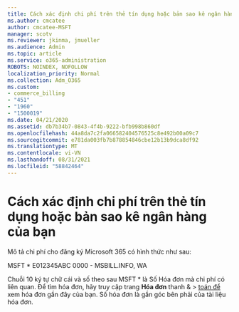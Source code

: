 ```yaml
---
title: Cách xác định chi phí trên thẻ tín dụng hoặc bản sao kê ngân hàng của bạn
ms.author: cmcatee
author: cmcatee-MSFT
manager: scotv
ms.reviewer: jkinma, jmueller
ms.audience: Admin
ms.topic: article
ms.service: o365-administration
ROBOTS: NOINDEX, NOFOLLOW
localization_priority: Normal
ms.collection: Adm_O365
ms.custom:
- commerce_billing
- "451"
- "1960"
- "1500019"
ms.date: 04/21/2020
ms.assetid: db7b34b7-0843-4f4b-9222-bfb998b860df
ms.openlocfilehash: 44a8da7c2fa066582404576525c8e492b00a09c7
ms.sourcegitcommit: e781da003fb7b878854846cbe12b13b9dca8df92
ms.translationtype: MT
ms.contentlocale: vi-VN
ms.lasthandoff: 08/31/2021
ms.locfileid: "58842464"
---
```

# <a name="how-to-identify-a-charge-on-your-credit-card-or-bank-statement"></a>Cách xác định chi phí trên thẻ tín dụng hoặc bản sao kê ngân hàng của bạn

Mô tả chi phí cho đăng ký Microsoft 365 có hình thức như sau:
  
MSFT \* E012345ABC 0000 - MSBILL.INFO, WA
  
Chuỗi 10 ký tự chữ cái và số theo sau MSFT \* là Số Hóa đơn mà chi phí có liên quan. Để tìm hóa đơn, hãy truy cập trang **Hóa đơn** thanh & \> [toán để](https://go.microsoft.com/fwlink/p/?linkid=848039) xem hóa đơn gần đây của bạn. Số hóa đơn là gần góc bên phải của tài liệu hóa đơn.